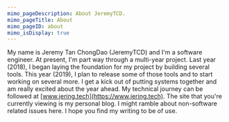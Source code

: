 ```yaml
---
mimo_pageDescription: About JeremyTCD.
mimo_pageTitle: About
mimo_pageID: about
mimo_isDisplay: true
---
```


My name is Jeremy Tan ChongDao (JeremyTCD) and I'm a software engineer. At present, I'm part way through a multi-year project. Last year (2018), I began laying the foundation for 
my project by building several tools. This year (2019), I plan to release some of those tools and to start working on several more. I get a kick out of putting systems together 
and am really excited about the year ahead. My technical journey can be followed at [www.jering.tech](https://www.jering.tech). The site that you're currently viewing is my personal blog.
I might ramble about non-software related issues here. I hope you find my writing to be of use.